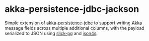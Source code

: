 akka-persistence-jdbc-jackson
=============================

Simple extension of [akka-persistence-jdbc](https://github.com/dnvriend/akka-persistence-jdbc)
to support writing [Akka](https://akka.io/) message fields across multiple additional columns,
with the payload serialized to JSON using [slick-pg](https://github.com/tminglei/slick-pg)
and [json4s](http://json4s.org/).

